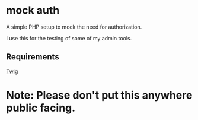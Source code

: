 # mock auth

A simple PHP setup to mock the need for authorization.

I use this for the testing of some of my admin tools. 

## Requirements

[Twig](http://twig.sensiolabs.org)

# Note: Please don't put this anywhere public facing.